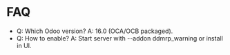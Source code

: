 # FAQ

- Q: Which Odoo version? A: 16.0 (OCA/OCB packaged).
- Q: How to enable? A: Start server with --addon ddmrp_warning or install in UI.
